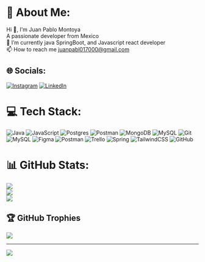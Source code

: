 # 💫 About Me:
Hi 👋, I'm Juan Pablo Montoya<br>A passionate developer from Mexico<br>🌱 I’m currently java SpringBoot, and Javascript react developer<br>📫 How to reach me juanpabl017000@gmail.com


## 🌐 Socials:
[![Instagram](https://img.shields.io/badge/Instagram-%23E4405F.svg?logo=Instagram&logoColor=white)](https://instagram.com/juanpabl012?igsh=ZWtybTQ0d2l5Znlx) [![LinkedIn](https://img.shields.io/badge/LinkedIn-%230077B5.svg?logo=linkedin&logoColor=white)](https://linkedin.com/in/juan-pablo-m-0b3930107) 

# 💻 Tech Stack:
![Java](https://img.shields.io/badge/java-%23ED8B00.svg?style=for-the-badge&logo=openjdk&logoColor=white) ![JavaScript](https://img.shields.io/badge/javascript-%23323330.svg?style=for-the-badge&logo=javascript&logoColor=%23F7DF1E) ![Postgres](https://img.shields.io/badge/postgres-%23316192.svg?style=for-the-badge&logo=postgresql&logoColor=white) ![Postman](https://img.shields.io/badge/Postman-FF6C37?style=for-the-badge&logo=postman&logoColor=white) ![MongoDB](https://img.shields.io/badge/MongoDB-%234ea94b.svg?style=for-the-badge&logo=mongodb&logoColor=white) ![MySQL](https://img.shields.io/badge/mysql-4479A1.svg?style=for-the-badge&logo=mysql&logoColor=white) ![Git](https://img.shields.io/badge/git-%23F05033.svg?style=for-the-badge&logo=git&logoColor=white) ![MySQL](https://img.shields.io/badge/mysql-4479A1.svg?style=for-the-badge&logo=mysql&logoColor=white) ![Figma](https://img.shields.io/badge/figma-%23F24E1E.svg?style=for-the-badge&logo=figma&logoColor=white) ![Postman](https://img.shields.io/badge/Postman-FF6C37?style=for-the-badge&logo=postman&logoColor=white) ![Trello](https://img.shields.io/badge/Trello-%23026AA7.svg?style=for-the-badge&logo=Trello&logoColor=white) ![Spring](https://img.shields.io/badge/spring-%236DB33F.svg?style=for-the-badge&logo=spring&logoColor=white) ![TailwindCSS](https://img.shields.io/badge/tailwindcss-%2338B2AC.svg?style=for-the-badge&logo=tailwind-css&logoColor=white) ![GitHub](https://img.shields.io/badge/github-%23121011.svg?style=for-the-badge&logo=github&logoColor=white)
# 📊 GitHub Stats:
![](https://github-readme-stats.vercel.app/api?username=juanpabl090&theme=radical&hide_border=false&include_all_commits=true&count_private=true)<br/>
![](https://github-readme-streak-stats.herokuapp.com/?user=juanpabl090&theme=radical&hide_border=false)<br/>
![](https://github-readme-stats.vercel.app/api/top-langs/?username=juanpabl090&theme=radical&hide_border=false&include_all_commits=true&count_private=true&layout=compact)

## 🏆 GitHub Trophies
![](https://github-profile-trophy.vercel.app/?username=juanpabl090&theme=radical&no-frame=false&no-bg=false&margin-w=4)

---
[![](https://visitcount.itsvg.in/api?id=juanpabl090&icon=0&color=1)](https://visitcount.itsvg.in)

<!-- Proudly created with GPRM ( https://gprm.itsvg.in ) -->
